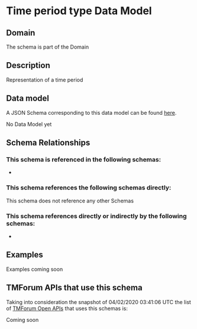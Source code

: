 # Time period type Data Model

## Domain

The  schema is part of the  Domain

## Description

Representation of a time period

## Data model

A JSON Schema corresponding to this data model can be found
[here](https://github.com/tmforum-rand/schemas/blob/candidates/Common/TimePeriodType.schema.json).

No Data Model yet

## Schema Relationships

### This schema is referenced in the following schemas:

-

### This schema references the following schemas directly:

This schema does not reference any other Schemas

### This schema references directly or indirectly by the following schemas:

-



## Examples

Examples coming soon

## TMForum APIs that use this schema

Taking into consideration the snapshot of 04/02/2020 03:41:06 UTC the list of [TMForum Open APIs](https://www.tmforum.org/open-apis/) that uses this schemas is:

Coming soon